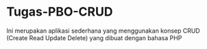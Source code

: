 # Tugas-PBO-CRUD
Ini merupakan aplikasi sederhana yang menggunakan konsep CRUD (Create Read Update Delete) yang dibuat dengan bahasa PHP
